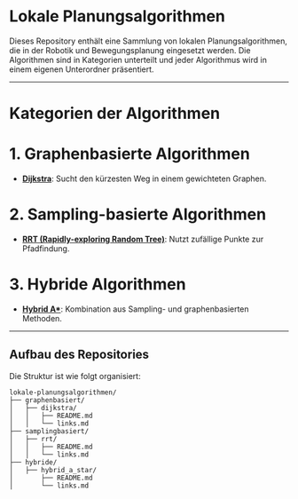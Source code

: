 # Lokale Planungsalgorithmen
Dieses Repository enthält eine Sammlung von lokalen Planungsalgorithmen, die in der Robotik und Bewegungsplanung eingesetzt werden. Die Algorithmen sind in Kategorien unterteilt und jeder Algorithmus wird in einem eigenen Unterordner präsentiert.

---

# Kategorien der Algorithmen

# 1. Graphenbasierte Algorithmen
- **[Dijkstra](graphenbasiert/dijkstra)**: Sucht den kürzesten Weg in einem gewichteten Graphen.

# 2. Sampling-basierte Algorithmen
- **[RRT (Rapidly-exploring Random Tree)](samplingbasiert/rrt)**: Nutzt zufällige Punkte zur Pfadfindung.


# 3. Hybride Algorithmen
- **[Hybrid A*](hybride/hybrid_a_star)**: Kombination aus Sampling- und graphenbasierten Methoden.

---

## Aufbau des Repositories

Die Struktur ist wie folgt organisiert:
```plaintext
lokale-planungsalgorithmen/
├── graphenbasiert/
│   ├── dijkstra/
│   │   ├── README.md
│   │   └── links.md
├── samplingbasiert/
│   ├── rrt/
│   │   ├── README.md
│   │   └── links.md
├── hybride/
│   ├── hybrid_a_star/
│       ├── README.md
│       └── links.md
